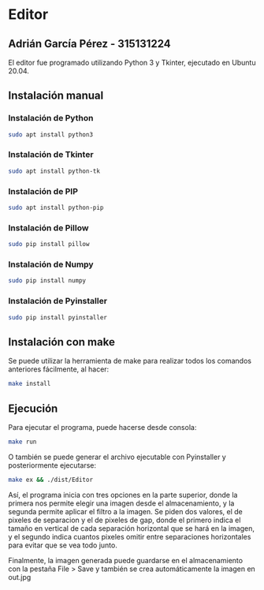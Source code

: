 # Editor

## Adrián García Pérez - 315131224

El editor fue programado utilizando Python 3 y Tkinter, ejecutado en
Ubuntu 20.04.

## Instalación manual

### Instalación de Python

```sh
sudo apt install python3
```

### Instalación de Tkinter

```sh
sudo apt install python-tk
```

### Instalación de PIP

```sh
sudo apt install python-pip
```

### Instalación de Pillow

```sh
sudo pip install pillow
```

### Instalación de Numpy

```sh
sudo pip install numpy
```

### Instalación de Pyinstaller

```sh
sudo pip install pyinstaller
```

## Instalación con make

Se puede utilizar la herramienta de make para realizar todos los comandos
anteriores fácilmente, al hacer:

```sh
make install
```

## Ejecución

Para ejecutar el programa, puede hacerse desde consola:

```sh
make run
```

O también se puede generar el archivo ejecutable con Pyinstaller y posteriormente
ejecutarse:

```sh
make ex && ./dist/Editor
```

Así, el programa inicia con tres opciones en la parte superior,
donde la primera nos permite elegir una imagen desde el almacenamiento,
y la segunda permite aplicar el filtro a la imagen.
Se piden dos valores, el de pixeles de separacion y el de
pixeles de gap, donde el primero indica el tamaño en vertical
de cada separación horizontal que se hará en la imagen,
y el segundo indica cuantos pixeles omitir entre separaciones
horizontales para evitar que se vea todo junto.

Finalmente, la imagen generada puede guardarse en el almacenamiento
con la pestaña File > Save y también se crea automáticamente la
imagen en out.jpg
